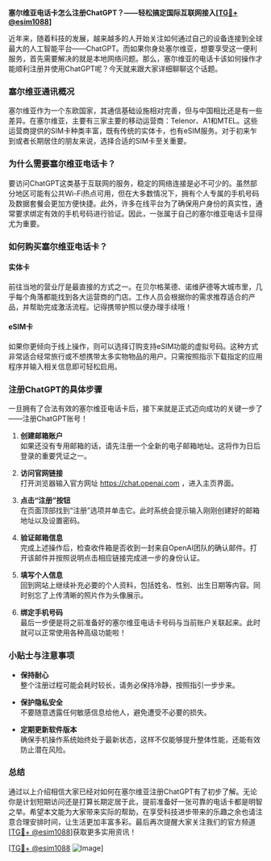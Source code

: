 **塞尔维亚电话卡怎么注册ChatGPT？——轻松搞定国际互联网接入[[TG💪+ @esim1088](https://t.me/s/esim1088)]**

近年来，随着科技的发展，越来越多的人开始关注如何通过自己的设备连接到全球最大的人工智能平台——ChatGPT。而如果你身处塞尔维亚，想要享受这一便利服务，首先需要解决的就是本地网络问题。那么，塞尔维亚的电话卡该如何操作才能顺利注册并使用ChatGPT呢？今天就来跟大家详细聊聊这个话题。

### 塞尔维亚通讯概况

塞尔维亚作为一个东欧国家，其通信基础设施相对完善，但与中国相比还是有一些差异。在塞尔维亚，主要有三家主要的移动运营商：Telenor、A1和MTEL。这些运营商提供的SIM卡种类丰富，既有传统的实体卡，也有eSIM服务。对于初来乍到或者长期居住的朋友来说，选择合适的SIM卡至关重要。

### 为什么需要塞尔维亚电话卡？

要访问ChatGPT这类基于互联网的服务，稳定的网络连接是必不可少的。虽然部分地区可能有公共Wi-Fi热点可用，但在大多数情况下，拥有个人专属的手机号码及数据套餐会更加方便快捷。此外，许多在线平台为了确保用户身份的真实性，通常要求绑定有效的手机号码进行验证。因此，一张属于自己的塞尔维亚电话卡显得尤为重要。

### 如何购买塞尔维亚电话卡？

#### 实体卡

前往当地的营业厅是最直接的方式之一。在贝尔格莱德、诺维萨德等大城市里，几乎每个角落都能找到各大运营商的门店。工作人员会根据你的需求推荐适合的产品，并帮助完成激活流程。记得携带护照以便办理手续哦！

#### eSIM卡

如果你更倾向于线上操作，则可以选择订购支持eSIM功能的虚拟号码。这种方式非常适合经常旅行或不想携带太多实物物品的用户。只需按照指示下载指定的应用程序并输入相关信息即可轻松启用。

### 注册ChatGPT的具体步骤

一旦拥有了合法有效的塞尔维亚电话卡后，接下来就是正式迈向成功的关键一步了——注册ChatGPT账号！

1. **创建邮箱账户**  
   如果还没有专用邮箱的话，请先注册一个全新的电子邮箱地址。这将作为日后登录的重要凭证之一。

2. **访问官网链接**  
   打开浏览器输入官方网址 https://chat.openai.com ，进入主页界面。

3. **点击“注册”按钮**  
   在页面顶部找到“注册”选项并单击它。此时系统会提示输入刚刚创建好的邮箱地址以及设置密码。

4. **验证邮箱信息**  
   完成上述操作后，检查收件箱是否收到一封来自OpenAI团队的确认邮件。打开该邮件并按照说明点击相应链接完成进一步的身份认证。

5. **填写个人信息**  
   回到网站上继续补充必要的个人资料，包括姓名、性别、出生日期等内容。同时别忘了上传清晰的照片作为头像展示。

6. **绑定手机号码**  
   最后一步便是将之前准备好的塞尔维亚电话卡号码与当前账户关联起来。此时就可以正常使用各种高级功能啦！

### 小贴士与注意事项

- **保持耐心**  
   整个注册过程可能会耗时较长，请务必保持冷静，按照指引一步步来。

- **保护隐私安全**  
   不要随意透露任何敏感信息给他人，避免遭受不必要的损失。

- **定期更新软件版本**  
   确保手机操作系统始终处于最新状态，这样不仅能够提升整体性能，还能有效防止潜在风险。

### 总结

通过以上介绍相信大家已经对如何在塞尔维亚注册ChatGPT有了初步了解。无论你是计划短期访问还是打算长期定居于此，提前准备好一张可靠的电话卡都是明智之举。希望本文能为大家带来实际的帮助，在享受科技进步带来的乐趣之余也请注意合理安排时间，让生活更加丰富多彩。最后再次提醒大家关注我们的官方频道[[TG💪+ @esim1088](https://t.me/s/esim1088)]获取更多实用资讯！

[[TG💪+ @esim1088](https://t.me/s/esim1088) ![Image](https://i.postimg.cc/4NQfJmqS/Snipaste-2025-05-13-00-14-12.png)]